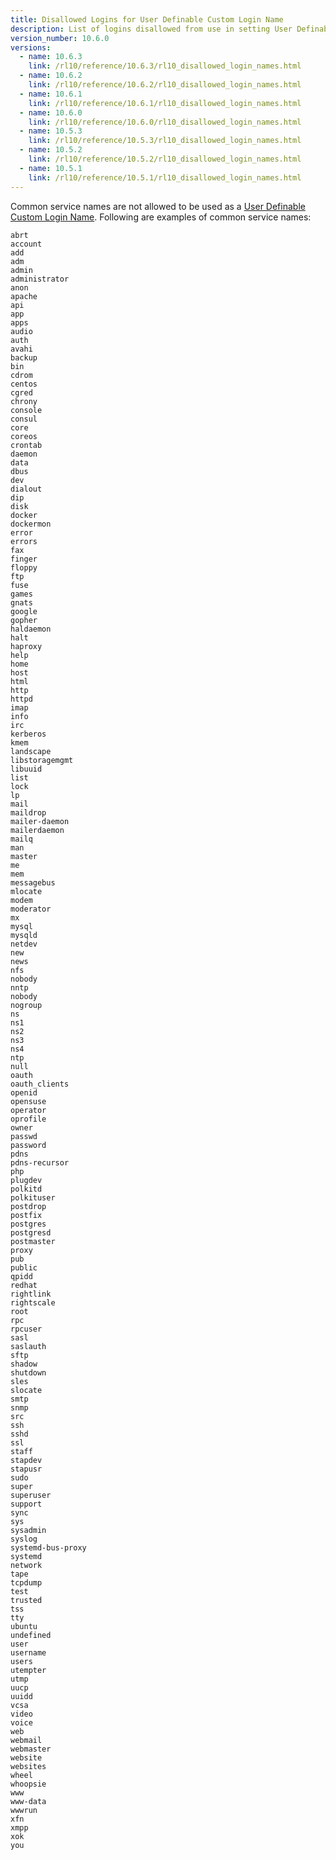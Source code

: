 ```yaml
---
title: Disallowed Logins for User Definable Custom Login Name
description: List of logins disallowed from use in setting User Definable Custom Login Name
version_number: 10.6.0
versions:
  - name: 10.6.3
    link: /rl10/reference/10.6.3/rl10_disallowed_login_names.html
  - name: 10.6.2
    link: /rl10/reference/10.6.2/rl10_disallowed_login_names.html
  - name: 10.6.1
    link: /rl10/reference/10.6.1/rl10_disallowed_login_names.html
  - name: 10.6.0
    link: /rl10/reference/10.6.0/rl10_disallowed_login_names.html
  - name: 10.5.3
    link: /rl10/reference/10.5.3/rl10_disallowed_login_names.html
  - name: 10.5.2
    link: /rl10/reference/10.5.2/rl10_disallowed_login_names.html
  - name: 10.5.1
    link: /rl10/reference/10.5.1/rl10_disallowed_login_names.html
---
```

Common service names are not allowed to be used as a [User Definable Custom Login Name](rl10_managed_ssh_login.html#login-names-user-definable-custom-login-name). Following are examples of common service names:

```
abrt
account
add
adm
admin
administrator
anon
apache
api
app
apps
audio
auth
avahi
backup
bin
cdrom
centos
cgred
chrony
console
consul
core
coreos
crontab
daemon
data
dbus
dev
dialout
dip
disk
docker
dockermon
error
errors
fax
finger
floppy
ftp
fuse
games
gnats
google
gopher
haldaemon
halt
haproxy
help
home
host
html
http
httpd
imap
info
irc
kerberos
kmem
landscape
libstoragemgmt
libuuid
list
lock
lp
mail
maildrop
mailer-daemon
mailerdaemon
mailq
man
master
me
mem
messagebus
mlocate
modem
moderator
mx
mysql
mysqld
netdev
new
news
nfs
nobody
nntp
nobody
nogroup
ns
ns1
ns2
ns3
ns4
ntp
null
oauth
oauth_clients
openid
opensuse
operator
oprofile
owner
passwd
password
pdns
pdns-recursor
php
plugdev
polkitd
polkituser
postdrop
postfix
postgres
postgresd
postmaster
proxy
pub
public
qpidd
redhat
rightlink
rightscale
root
rpc
rpcuser
sasl
saslauth
sftp
shadow
shutdown
sles
slocate
smtp
snmp
src
ssh
sshd
ssl
staff
stapdev
stapusr
sudo
super
superuser
support
sync
sys
sysadmin
syslog
systemd-bus-proxy
systemd
network
tape
tcpdump
test
trusted
tss
tty
ubuntu
undefined
user
username
users
utempter
utmp
uucp
uuidd
vcsa
video
voice
web
webmail
webmaster
website
websites
wheel
whoopsie
www
www-data
wwwrun
xfn
xmpp
xok
you
```
